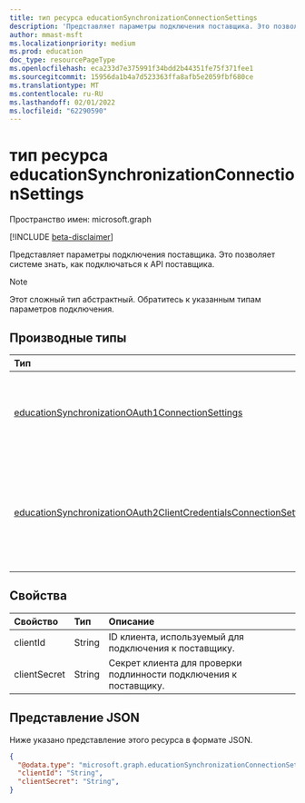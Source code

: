 ```yaml
---
title: тип ресурса educationSynchronizationConnectionSettings
description: 'Представляет параметры подключения поставщика. Это позволяет системе знать, как подключаться к API поставщика. '
author: mmast-msft
ms.localizationpriority: medium
ms.prod: education
doc_type: resourcePageType
ms.openlocfilehash: eca233d7e375991f34bdd2b44351fe75f371fee1
ms.sourcegitcommit: 15956da1b4a7d523363ffa8afb5e2059fbf680ce
ms.translationtype: MT
ms.contentlocale: ru-RU
ms.lasthandoff: 02/01/2022
ms.locfileid: "62290590"
---
```

# <a name="educationsynchronizationconnectionsettings-resource-type"></a>тип ресурса educationSynchronizationConnectionSettings

Пространство имен: microsoft.graph

[!INCLUDE [beta-disclaimer](../../includes/beta-disclaimer.md)]

Представляет параметры подключения поставщика. Это позволяет системе знать, как подключаться к API поставщика.

> [!NOTE]
> Этот сложный тип абстрактный. Обратитесь к указанным типам параметров подключения.

## <a name="derived-types"></a>Производные типы

| Тип                                                                                                                                      | Описание                                                                   |
| :---------------------------------------------------------------------------------------------------------------------------------------- | :---------------------------------------------------------------------------- |
| [educationSynchronizationOAuth1ConnectionSettings](educationsynchronizationoauth1connectionsettings.md)                                   | Этот тип используется для предоставления параметров подключения OAuth1.                          |
| [educationSynchronizationOAuth2ClientCredentialsConnectionSettings](educationsynchronizationoauth2clientcredentialsconnectionsettings.md) | Используйте этот тип для предоставления параметров подключения КБ OAuth2 для предоставления клиентских учетных данных. |

## <a name="properties"></a>Свойства

| Свойство     | Тип   | Описание                                                   |
| :----------- | :----- | :------------------------------------------------------------ |
| clientId     | String | ID клиента, используемый для подключения к поставщику.                    |
| clientSecret | String | Секрет клиента для проверки подлинности подключения к поставщику. |

## <a name="json-representation"></a>Представление JSON

Ниже указано представление этого ресурса в формате JSON.

<!-- {
  "blockType": "resource",
  "@odata.type": "microsoft.graph.educationSynchronizationConnectionSettings"
}-->

```json
{
  "@odata.type": "microsoft.graph.educationSynchronizationConnectionSettings",
  "clientId": "String",
  "clientSecret": "String",
}
```